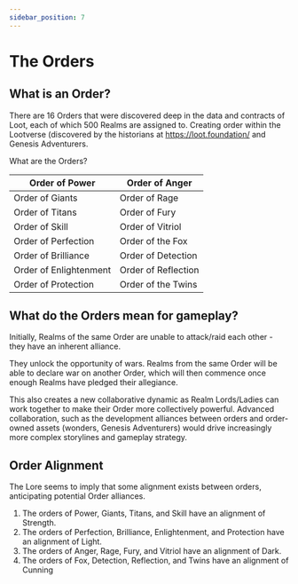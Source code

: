 ```yaml
---
sidebar_position: 7
---
```


# The Orders

## What is an Order?

There are 16 Orders that were discovered deep in the data and contracts of Loot, each of which 500 Realms are assigned to. Creating order within the Lootverse (discovered by the historians at https://loot.foundation/ and Genesis Adventurers.

What are the Orders?

| Order of Power | Order of Anger |
| ----------- | ----------- | 
| Order of Giants | Order of Rage |
| Order of Titans | Order of Fury |
| Order of Skill | Order of Vitriol |
| Order of Perfection | Order of the Fox |
| Order of Brilliance | Order of Detection |
| Order of Enlightenment | Order of Reflection |
| Order of Protection | Order of the Twins |

## What do the Orders mean for gameplay?

Initially, Realms of the same Order are unable to attack/raid each other - they have an inherent alliance.

They unlock the opportunity of wars. Realms from the same Order will be able to declare war on another Order, which will then commence once enough Realms have pledged their allegiance.

This also creates a new collaborative dynamic as Realm Lords/Ladies can work together to make their Order more collectively powerful. Advanced collaboration, such as the development alliances between orders and order-owned assets (wonders, Genesis Adventurers) would drive increasingly more complex storylines and gameplay strategy.

## Order Alignment

The Lore seems to imply that some alignment exists between orders, anticipating potential Order alliances.
1. The orders of Power, Giants, Titans, and Skill have an alignment of Strength.
2. The orders of Perfection, Brilliance, Enlightenment, and Protection have an alignment of Light.
3. The orders of Anger, Rage, Fury, and Vitriol have an alignment of Dark.
4. The orders of Fox, Detection, Reflection, and Twins have an alignment of Cunning